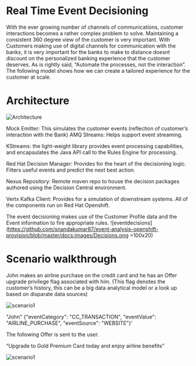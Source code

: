 Real Time Event Decisioning
===========================

With the ever growing number of channels of communications, customer interactions becomes a rather complex problem to solve. Maintaining a consistent 360 degree view of the customer is very important. With Customers making use of digital channels for communication with the banks, it is very important for the banks to make to distance doesnt discount on the personalized banking experience that the customer deserves. As is rightly said, “Automate the processes, not the interaction”. The following model shows how we can create a tailored experience for the customer at scale.

Architecture
=============

![Architecture](https://github.com/snandakumar87/event-analysis-openshift-provision/blob/master/docs:images/Architecture.png)

Mock Emitter: This simulates the customer events (reflection of customer’s interaction with the Bank)
AMQ Streams: Helps support event streaming.

KStreams: the light-weight library provides event processing capabilities, and encapsulates the Java API call to the Rules Engine for processing.

Red Hat Decision Manager: Provides for the heart of the decisioning logic. Filters useful events and predict the next best action.

Nexus Repository: Remote maven repo to house the decision packages authored using the Decision Central environment.

Vertx Kafka Client: Provides for a simulation of downstream systems.
All of the components run on Red Hat Openshift.


The event decisioning makes use of the Customer Profile data and the Event information to fire appropriate rules.
![eventdecisions](https://github.com/snandakumar87/event-analysis-openshift-provision/blob/master/docs:images/Decisions.png =100x20)


Scenario walkthrough
====================

John makes an airline purchase on the credit card and he has an Offer upgrade privilege flag associated with him. (This flag denotes the customer’s history, this can be a big data analytical model or a look up based on disparate data sources)

![scenario1](https://github.com/snandakumar87/event-analysis-openshift-provision/blob/master/docs:images/Scenario1.jpg)

"John" {"eventCategory": "CC_TRANSACTION", "eventValue": "AIRLINE_PURCHASE", "eventSource": "WEBSITE"}'

The following Offer is sent to the user.

“Upgrade to Gold Premium Card today and enjoy airline benefits”

![scenario1](https://github.com/snandakumar87/event-analysis-openshift-provision/blob/master/docs:images/customerlogin.png)







